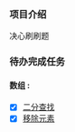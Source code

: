 ### 项目介绍

决心刷刷题

### 待办完成任务

#### 数组 :

- [x] [二分查找](https://leetcode-cn.com/problems/binary-search/)
- [x] [移除元素](https://leetcode-cn.com/problems/remove-element/) 
